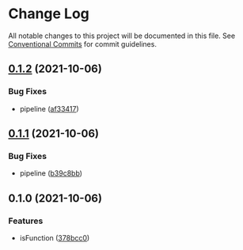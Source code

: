 # Change Log

All notable changes to this project will be documented in this file.
See [Conventional Commits](https://conventionalcommits.org) for commit guidelines.

## [0.1.2](https://github.com/corlogix/repeats/compare/fnrepeats@0.1.1...fnrepeats@0.1.2) (2021-10-06)


### Bug Fixes

* pipeline ([af33417](https://github.com/corlogix/repeats/commit/af3341711ce8782b8f996c3075881e1922b0828d))





## [0.1.1](https://github.com/corlogix/repeats/compare/fnrepeats@0.1.0...fnrepeats@0.1.1) (2021-10-06)


### Bug Fixes

* pipeline ([b39c8bb](https://github.com/corlogix/repeats/commit/b39c8bbe6c696106152341945cbe5a861d9f74dd))





## 0.1.0 (2021-10-06)


### Features

* isFunction ([378bcc0](https://github.com/corlogix/repeats/commit/378bcc09f111fed88badc7613620fc993e6e02c4))
